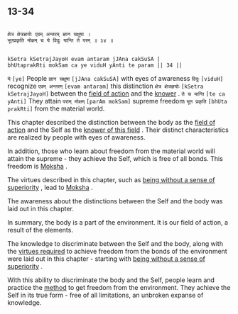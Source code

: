 ## 13-34


```shloka-sa

क्षेत्र क्षेत्रज्ञयोः एवम् अन्तरम् ज्ञान चक्षुषा ।
भूतप्रकृति मोक्षम् च ये विदुः यान्ति ते परम् ॥ ३४ ॥

```
```shloka-sa-hk

kSetra kSetrajJayoH evam antaram jJAna cakSuSA |
bhUtaprakRti mokSam ca ye viduH yAnti te param || 34 ||

```
`ये` `[ye]` People `ज्ञान चक्षुषा` `[jJAna cakSuSA]` with eyes of awareness `विदुः` `[viduH]` recognize `एवम् अन्तरम्` `[evam antaram]` this distinction `क्षेत्र क्षेत्रज्ञयोः` `[kSetra kSetrajJayoH]` between the 
[field of action](13-1.md#field_and_knower_of_field)
 and the 
[knower](13-1.md#field_and_knower_of_field)
. `ते च यान्ति` `[te ca yAnti]` They attain `पराम् मोक्षम्` `[parAm mokSam]` supreme freedom `भूत प्रकृति` `[bhUta prakRti]` from the material world.

This chapter described the distinction between the body as the 
[field of action](13-1.md#field_and_knower_of_field)
 and the Self as the 
[knower of this field](13-1.md#field_and_knower_of_field)
. Their distinct characteristics are realized by people with eyes of awareness. 

In addition, those who learn about freedom from the material world will attain the supreme - they achieve the Self, which is free of all bonds. This freedom is 
[Moksha](Moksha)
. 

The virtues described in this chapter, such as 
[being without a sense of superiority](virtues_amanitvam)
, lead to 
[Moksha](Moksha)
. 

The awareness about the distinctions between the Self and the body was laid out in this chapter. 

In summary, the body is a part of the environment. It is our field of action, a result of the elements. 

The knowledge to discriminate between the Self and the body, along with the 
[virtues required](virtues_amanitvam)
 to achieve freedom from the bonds of the environment were laid out in this chapter - starting with 
[being without a sense of superiority](virtues_amanitvam)
.

With this ability to discriminate the body and the Self, people learn and practice the 
[method](virtues_amanitvam)
 to get freedom from the environment. They achieve the Self in its true form - free of all limitations, an unbroken expanse of knowledge.




